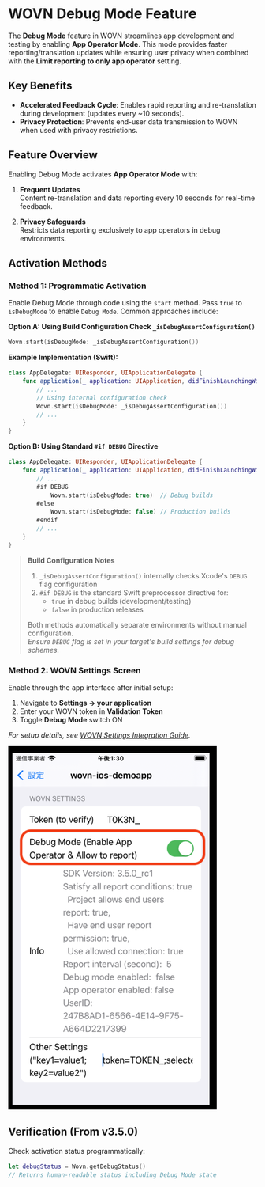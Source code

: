 # WOVN Debug Mode Feature

The **Debug Mode** feature in WOVN streamlines app development and testing by enabling **App Operator Mode**. This mode provides faster reporting/translation updates while ensuring user privacy when combined with the **Limit reporting to only app operator** setting.

## Key Benefits

- **Accelerated Feedback Cycle**: Enables rapid reporting and re-translation during development (updates every ~10 seconds).
- **Privacy Protection**: Prevents end-user data transmission to WOVN when used with privacy restrictions.

## Feature Overview

Enabling Debug Mode activates **App Operator Mode** with:

1. **Frequent Updates**  
   Content re-translation and data reporting every 10 seconds for real-time feedback.

2. **Privacy Safeguards**  
   Restricts data reporting exclusively to app operators in debug environments.

## Activation Methods

### Method 1: Programmatic Activation

Enable Debug Mode through code using the `start` method. Pass `true` to `isDebugMode` to enable `Debug Mode`. Common approaches include:

**Option A: Using Build Configuration Check `_isDebugAssertConfiguration()`**  

```swift
Wovn.start(isDebugMode: _isDebugAssertConfiguration())
```

**Example Implementation (Swift):**

```swift
class AppDelegate: UIResponder, UIApplicationDelegate {
    func application(_ application: UIApplication, didFinishLaunchingWithOptions launchOptions: [UIApplication.LaunchOptionsKey: Any]?) -> Bool {
        // ...
        // Using internal configuration check
        Wovn.start(isDebugMode: _isDebugAssertConfiguration())
        // ...
    }
}
```

**Option B: Using Standard `#if DEBUG` Directive**  

```swift
class AppDelegate: UIResponder, UIApplicationDelegate {
    func application(_ application: UIApplication, didFinishLaunchingWithOptions launchOptions: [UIApplication.LaunchOptionsKey: Any]?) -> Bool {
        // ...
        #if DEBUG
            Wovn.start(isDebugMode: true)  // Debug builds
        #else
            Wovn.start(isDebugMode: false) // Production builds
        #endif
        // ...
    }
}
```

> **Build Configuration Notes**  
>
> 1. `_isDebugAssertConfiguration()` internally checks Xcode's `DEBUG` flag configuration
> 2. `#if DEBUG` is the standard Swift preprocessor directive for:  
>    - `true` in debug builds (development/testing)  
>    - `false` in production releases  
>
> Both methods automatically separate environments without manual configuration.  
> *Ensure `DEBUG` flag is set in your target's build settings for debug schemes.*

### Method 2: WOVN Settings Screen

Enable through the app interface after initial setup:

1. Navigate to **Settings → your application**
2. Enter your WOVN token in **Validation Token**
3. Toggle **Debug Mode** switch ON

*For setup details, see [WOVN Settings Integration Guide](./setup_wovn_settings_in_app_info.md).*

![Debug mode in translation settings screen](./assets/debug_mode_in_wovn_settings_screen.png)

## Verification (From v3.5.0)

Check activation status programmatically:

```swift
let debugStatus = Wovn.getDebugStatus()
// Returns human-readable status including Debug Mode state
```
